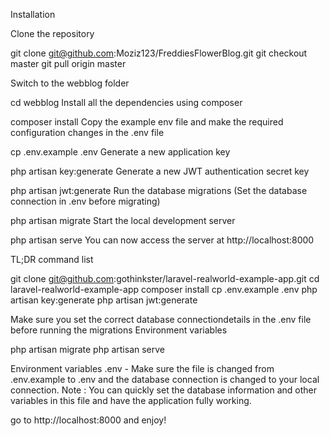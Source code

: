Installation


Clone the repository

git clone git@github.com:Moziz123/FreddiesFlowerBlog.git
git checkout master
git pull origin master

Switch to the webblog folder

cd webblog
Install all the dependencies using composer

composer install
Copy the example env file and make the required configuration changes in the .env file

cp .env.example .env
Generate a new application key

php artisan key:generate
Generate a new JWT authentication secret key

php artisan jwt:generate
Run the database migrations (Set the database connection in .env before migrating)

php artisan migrate
Start the local development server

php artisan serve
You can now access the server at http://localhost:8000

TL;DR command list

git clone git@github.com:gothinkster/laravel-realworld-example-app.git
cd laravel-realworld-example-app
composer install
cp .env.example .env
php artisan key:generate
php artisan jwt:generate 

Make sure you set the correct database connectiondetails  in the .env file before running the migrations Environment variables

php artisan migrate
php artisan serve


Environment variables
.env - Make sure the file is changed from .env.example to .env and the database connection is changed to your local connection.
Note : You can quickly set the database information and other variables in this file and have the application fully working.

go to http://localhost:8000 and enjoy!
